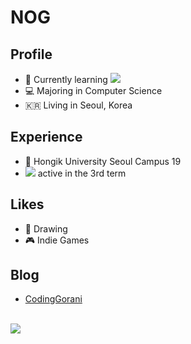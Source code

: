 # NOG

## Profile
- 🦜 Currently learning <img src="https://img.shields.io/badge/Swift-FA7343?style=flat-square&logo=Swift&logoColor=white"/></a>
- 💻 Majoring in Computer Science
- 🇰🇷 Living in Seoul, Korea  

## Experience

- 🏫 Hongik University Seoul Campus 19
- <img src="https://img.shields.io/badge/42Seoul-000000?style=flat-square&logo=42&logoColor=white"/></a> active in the 3rd term

## Likes

- 🎨 Drawing
- 🎮 Indie Games

## Blog

- [CodingGorani](https://codinggorani.com/)

<br/>
<img align='left' src="http://mazassumnida.wtf/api/v2/generate_badge?boj=nhg1113">


